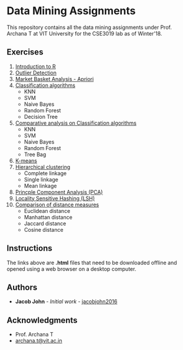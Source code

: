 # Data Mining Assignments

This repository contains all the data mining assignments under Prof. Archana T at VIT University for the CSE3019 lab as of Winter'18.

## Exercises

1. [Introduction to R](https://1drv.ms/b/s!AvHB-7DND-1vgv479vVbABIbvorRKA)
2. [Outlier Detection](https://1drv.ms/b/s!AvHB-7DND-1vgv45JluJsp3_tSXw0g)
3. [Market Basket Analysis - Apriori](https://1drv.ms/b/s!AvHB-7DND-1vgv48iZx2vySPJzCeCw)
4. [Classification algorithms](https://1drv.ms/b/s!AvHB-7DND-1vgv46vWOy15Iz-IaSlw)
    * KNN
    * SVM
    * Naive Bayes
    * Random Forest
    * Decision Tree
5. [Comparative analysis on Classification algorithms](https://1drv.ms/b/s!AvHB-7DND-1vgv44-X4SXAxj5XJcxQ)
    * KNN
    * SVM
    * Naive Bayes
    * Random Forest
    * Tree Bag
6. [K-means](https://1drv.ms/b/s!AvHB-7DND-1vgv5dFfHb1zKshtdiuQ)
7. [Hierarchical clustering](https://1drv.ms/b/s!AvHB-7DND-1vgv52hdfZDqHpEvp-nw)
    * Complete linkage
    * Single linkage
    * Mean linkage
8. [Princple Component Analysis (PCA)](https://1drv.ms/b/s!AvHB-7DND-1vgv9nqS-V3RiWOZZ1Ww)
9. [Locality Sensitive Hashing (LSH)](https://1drv.ms/b/s!AvHB-7DND-1vg4FTmkEAan6-hBGXwg)
10. [Comparison of distance measures](https://1drv.ms/b/s!AvHB-7DND-1vgv9kNmyMlhzoGNV04Q)
    * Euclidean distance
    * Manhattan distance
    * Jaccard distance
    * Cosine distance

## Instructions
The links above are **.html** files that need to be downloaded offline and opened using a web browser on a desktop computer.

## Authors

* **Jacob John** - *Initial work* - [jacobjohn2016](github.com/jacobjohn2016/)

## Acknowledgments

* Prof. Archana T 
* archana.t@vit.ac.in
